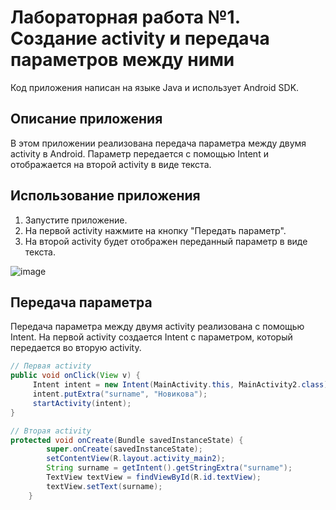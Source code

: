 # Лабораторная работа №1. Создание activity и передача параметров между ними
Код приложения написан на языке Java и использует Android SDK.
## Описание приложения
В этом приложении реализована передача параметра между двумя activity в Android. Параметр передается с помощью Intent и отображается на второй activity в виде текста.
## Использование приложения
1. Запустите приложение.
2. На первой activity нажмите на кнопку "Передать параметр".
3. На второй activity будет отображен переданный параметр в виде текста.


![image](https://github.com/user-attachments/assets/92b11613-753c-4403-be3c-d601d635fb03)



## Передача параметра
Передача параметра между двумя activity реализована с помощью Intent. На первой activity создается Intent с параметром, который передается во вторую activity.
```java
// Первая activity
public void onClick(View v) {
     Intent intent = new Intent(MainActivity.this, MainActivity2.class);
     intent.putExtra("surname", "Новикова");
     startActivity(intent);
}

// Вторая activity
protected void onCreate(Bundle savedInstanceState) {
        super.onCreate(savedInstanceState);
        setContentView(R.layout.activity_main2);
        String surname = getIntent().getStringExtra("surname");
        TextView textView = findViewById(R.id.textView);
        textView.setText(surname);
    }
